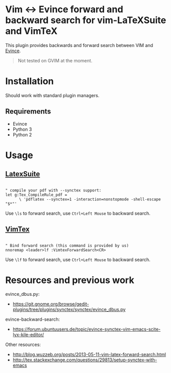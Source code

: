 # Vim <-> Evince forward and backward search for vim-LaTeXSuite and VimTeX

This plugin provides backwards and forward search between VIM and [Evince](https://wiki.gnome.org/Apps/Evince).

> Not tested on GVIM at the moment.

# Installation

Should work with standard plugin managers.

## Requirements

* Evince
* Python 3
* Python 2

# Usage

## [LatexSuite](https://github.com/vim-latex/vim-latex)

```vim

" compile your pdf with --synctex support:
let g:Tex_CompileRule_pdf =
      \ 'pdflatex --synctex=1 -interaction=nonstopmode -shell-escape "$*"'

```

Use `\ls` to forward search, use `Ctrl+Left Mouse` to backward search.

## [VimTex](https://github.com/lervag/vimtex)

```vim

" Bind forward search (this command is provided by us)
nnoremap <leader>lf :VimtexForwardSearch<CR>

```

Use `\lf` to forward search, use `Ctrl+Left Mouse` to backward search.

# Resources and previous work

evince_dbus.py:
 *  https://git.gnome.org/browse/gedit-plugins/tree/plugins/synctex/synctex/evince_dbus.py

evince-backward-search:
 * https://forum.ubuntuusers.de/topic/evince-synctex-vim-emacs-scite-lyx-kile-editor/

Other resources:
* http://blog.wuzzeb.org/posts/2013-05-11-vim-latex-forward-search.html
* http://tex.stackexchange.com/questions/29813/setup-synctex-with-emacs

